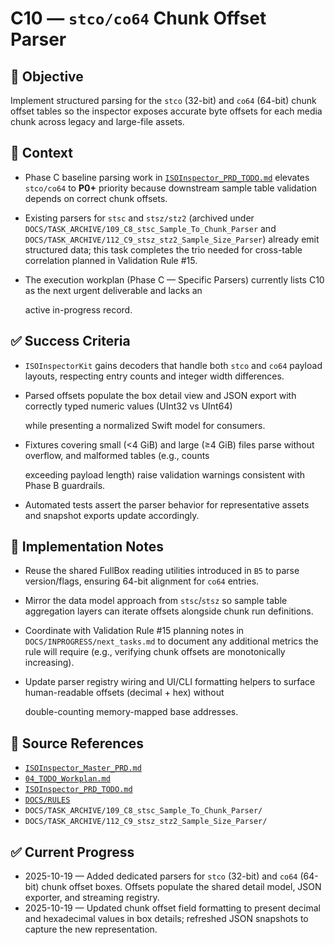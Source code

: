 # C10 — `stco/co64` Chunk Offset Parser

## 🎯 Objective

Implement structured parsing for the `stco` (32-bit) and `co64` (64-bit) chunk offset tables so the inspector exposes accurate byte offsets for each media chunk across legacy and large-file assets.

## 🧩 Context

- Phase C baseline parsing work in [`ISOInspector_PRD_TODO.md`](../AI/ISOViewer/ISOInspector_PRD_TODO.md) elevates `stco/co64` to **P0+** priority because downstream sample table validation depends on correct chunk offsets.
- Existing parsers for `stsc` and `stsz/stz2` (archived under `DOCS/TASK_ARCHIVE/109_C8_stsc_Sample_To_Chunk_Parser` and `DOCS/TASK_ARCHIVE/112_C9_stsz_stz2_Sample_Size_Parser`) already emit structured data; this task completes the trio needed for cross-table correlation planned in Validation Rule #15.
- The execution workplan (Phase C — Specific Parsers) currently lists C10 as the next urgent deliverable and lacks an

  active in-progress record.

## ✅ Success Criteria

- `ISOInspectorKit` gains decoders that handle both `stco` and `co64` payload layouts, respecting entry counts and integer width differences.
- Parsed offsets populate the box detail view and JSON export with correctly typed numeric values (UInt32 vs UInt64)

  while presenting a normalized Swift model for consumers.

- Fixtures covering small (<4 GiB) and large (≥4 GiB) files parse without overflow, and malformed tables (e.g., counts

  exceeding payload length) raise validation warnings consistent with Phase B guardrails.

- Automated tests assert the parser behavior for representative assets and snapshot exports update accordingly.

## 🔧 Implementation Notes

- Reuse the shared FullBox reading utilities introduced in `B5` to parse version/flags, ensuring 64-bit alignment for `co64` entries.
- Mirror the data model approach from `stsc`/`stsz` so sample table aggregation layers can iterate offsets alongside chunk run definitions.
- Coordinate with Validation Rule #15 planning notes in `DOCS/INPROGRESS/next_tasks.md` to document any additional metrics the rule will require (e.g., verifying chunk offsets are monotonically increasing).
- Update parser registry wiring and UI/CLI formatting helpers to surface human-readable offsets (decimal + hex) without

  double-counting memory-mapped base addresses.

## 🧠 Source References

- [`ISOInspector_Master_PRD.md`](../AI/ISOViewer/ISOInspector_PRD_Full/ISOInspector_Master_PRD.md)
- [`04_TODO_Workplan.md`](../AI/ISOInspector_Execution_Guide/04_TODO_Workplan.md)
- [`ISOInspector_PRD_TODO.md`](../AI/ISOViewer/ISOInspector_PRD_TODO.md)
- [`DOCS/RULES`](../RULES)
- `DOCS/TASK_ARCHIVE/109_C8_stsc_Sample_To_Chunk_Parser/`
- `DOCS/TASK_ARCHIVE/112_C9_stsz_stz2_Sample_Size_Parser/`

## ✅ Current Progress

- 2025-10-19 — Added dedicated parsers for `stco` (32-bit) and `co64` (64-bit) chunk offset boxes. Offsets populate the shared detail model, JSON exporter, and streaming registry.
- 2025-10-19 — Updated chunk offset field formatting to present decimal and hexadecimal values in box details; refreshed
  JSON snapshots to capture the new representation.
